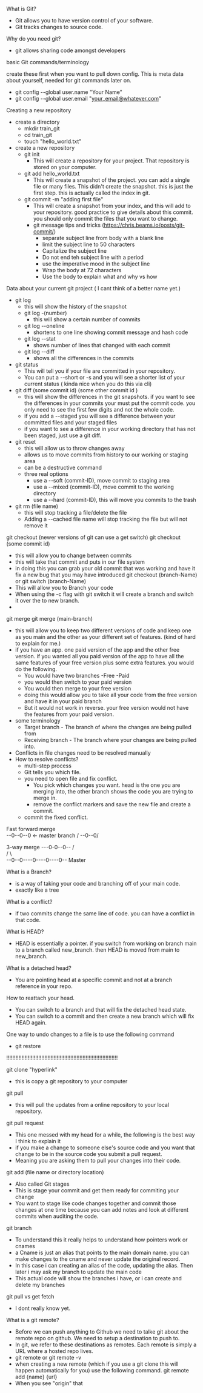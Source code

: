 What is Git?
  - Git allows you to have version control of your software.
  - Git tracks changes to source code.

Why do you need git?
  - git allows sharing code amongst developers




basic Git commands/terminology

create these first when you want to pull down config. This is meta data about yourself, needed for git commands later on.
  - git config --global user.name "Your Name"
  - git config --global user.email "your_email@whatever.com"

Creating a new repository
  - create a directory
    - mkdir train_git
    - cd train_git
    - touch "hello_world.txt"
  - create a new repository
    - git init 
      - This will create a repository for your project. That repository is stored on your computer.
    - git add hello_world.txt  
      - This will create a snapshot of the project. you can add a single file or many files. This didn't create the snapshot. this is just the first step. this is actually called the index in git.
    - git commit -m "adding first file" 
      - This will create a snapshot from your index, and this will add to your repository. good practice to give details about this commit. you should only commit the files that you want to change.
      - git message tips and tricks (https://chris.beams.io/posts/git-commit/)
        - separate subject line from body with a blank line 
        - limit the subject line to 50 characters
        - Capitalize the subject line
        - Do not end teh subject line with a period
        - use the imperative mood in the subject line 
        - Wrap the body at 72 characters
        - Use the body to explain what and why vs how


Data about your current git project ( I cant think of a better name yet.) 
  - git log 
    - this will show the history of the snapshot
    - git log -(number) 
      - this will show a certain number of commits
    - git log --oneline
      - shortens to one line showing commit message and hash code
    - git log --stat 
      - shows number of lines that changed with each commit 
    - git log --diff
      - shows all the differences in the commits
  - git status 
    - This will tell you if your file are committed in your repository.
    - You can put a --short or -s and you will see a shorter list of your current status ( kinda nice when you do this via cli)
  - git diff (some commit id) (some other commit id )
    - this will show the differences in the git snapshots. if you want to see the differences in your commits your must put the commit code. you only need to see the first few digits and not the whole code.
    - if you add a --staged you will see a difference between your committed files and your staged files 
    - if you want to see a difference in your working directory that has not been staged, just use a git diff.
  - git reset  
    - this will allow us to throw changes away 
    - allows us to move commits from history to our working or staging area
    - can be a destructive command
    - three real options
      - use a --soft (commit-ID), move commit to staging area
      - use a --mixed (commit-ID), move commit to the working directory 
      - use a --hard (commit-ID), this will move you commits to the trash
  - git rm (file name)
    - this will stop tracking a file/delete the file
    - Adding a --cached file name will stop tracking the file but will not remove it

git checkout (newer versions of git can use a get switch)
  git checkout (some commit id)
  - this will allow you to change between commits
  - this will take that commit and puts in our file system
  - in doing this you can grab your old commit that was working and have it fix a new bug that you may have introduced 
  git checkout (branch-Name) or git switch (branch-Name)
  - This will allow you to Branch your code
  - When using the -c flag with git switch it will create a branch and switch it over the to new branch.
  - 

git merge 
  git merge (main-branch)
  - this will allow you to keep two different versions of code and keep one as you main and the other as your different set of features. (kind of hard to explain for me.)
  - if you have an app. one paid version of the app and the other free version. if you wanted all you paid version of the app to have all the same features of your free version plus some extra features. you would do the following.
    - You would have two branches -Free -Paid
    - you would then switch to your paid version
    - You would then merge to your free version
    - doing this would allow you to take all your code from the free version and have it in your paid branch
    - But it would not work in reverse. your free version would not have the features from your paid version.
  - some terminology
    - Target branch - The branch of where the changes are being pulled from
    - Receiving branch - The branch where your changes are being pulled into.
  - Conflicts in file changes need to be resolved manually
  - How to resolve conflicts?
    - multi-step process
    - Git tells you which file.
    - you need to open file and fix conflict.
      - You pick which changes you want. head is the one you are merging into, the other branch shows the code you are trying to merge in.
      - remove the conflict markers and save the new file and create a commit.
    - commit the fixed conflict.  
  
  Fast forward merge  
          --0--0--0 <- master branch
         /
  --0--0/

3-way merge
       ---0-0--0--
       /          \
      /            \        
--0--0----0----0----0-- Master



What is a Branch?
  - is a way of taking your code and branching off of your main code.
  - exactly like a tree

What is a conflict?
  - if two commits change the same line of code. you can have a conflict in that code.

What is HEAD?
- HEAD is essentially a pointer. if you switch from working on branch main to a branch called new_branch. then HEAD is moved from main to new_branch.

What is a detached head?
- You are pointing head at a specific commit and not at a branch reference in your repo.

How to reattach your head.
- You can switch to a branch and that will fix the detached head state.
- You can switch to a commit and then create a new branch which will fix HEAD again.

One way to undo changes to a file is to use the following command
- git restore <file name>

!!!!!!!!!!!!!!!!!!!!!!!!!!!!!!!!!!!!!!!!!!!!!!!!!!!!!!!!!!!!!!!!!!!!!!!!!

git clone "hyperlink"
   - this is copy a git repository to your computer

git pull
  - this will pull the updates from a online repository to your local repository.

git pull request
  - This one messed with my head for a while, the following is the best way I think to explain it
  - if you make a change to someone else's source code and you want that change to be in the source code you submit a pull request.
  - Meaning you are asking them to pull your changes into their code.


git add (file name or directory location)
  - Also called Git stages
  - This is stage your commit and get them ready for commiting your change
  - You want to stage like code changes together and commit those changes at one time because you can add notes and look at different commits when auditing the code.



git branch 
 
 - To understand this it really helps to understand how pointers work or cnames
 - a Cname is just an alias that points to the main domain name. you can make changes to the cname and never update the original record.
 - In this case i can creating an alias of the code, updating the alias. Then later i may ask my branch to update the main code
 - This actual code will show the branches i have, or i can create and delete my branches 



git pull vs get fetch 
  - I dont really know yet.

What is a git remote?
- Before we can push anything to Github we need to talke git about the remote repo on github. We need to setup a destination to push to.
- In git, we refer to these destinations as remotes. Each remote is simply a URL where a hosted repo lives.
- git remote or git remote -v
- when creating a new remote (which if you use a git clone this will happen automatically for you) use the following command. git remote add {name} {url}
- When you see "origin" that 